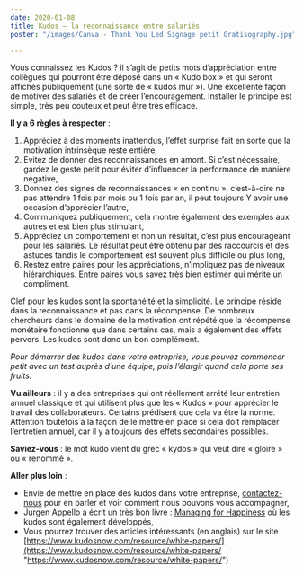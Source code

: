 ```yaml
---
date: 2020-01-08
title: Kudos – la reconnaissance entre salariés
poster: "/images/Canva - Thank You Led Signage petit Gratisography.jpg"

---
```

Vous connaissez les Kudos ? il s’agit de petits mots d’appréciation entre collègues qui pourront être déposé dans un « Kudo box » et qui seront affichés publiquement (une sorte de « kudos mur »). Une excellente façon de motiver des salariés et de créer l’encouragement. Installer le principe est simple, très peu couteux et peut être très efficace.

**Il y a 6 règles à respecter** :

1. Appréciez à des moments inattendus, l’effet surprise fait en sorte que la motivation intrinsèque reste entière,
2. Evitez de donner des reconnaissances en amont. Si c’est nécessaire, gardez le geste petit pour éviter d’influencer la performance de manière négative,
3. Donnez des signes de reconnaissances « en continu », c’est-à-dire ne pas attendre 1 fois par mois ou 1 fois par an, il peut toujours Y avoir une occasion d’apprécier l’autre,
4. Communiquez publiquement, cela montre également des exemples aux autres et est bien plus stimulant,
5. Appréciez un comportement et non un résultat, c’est plus encourageant pour les salariés. Le résultat peut être obtenu par des raccourcis et des astuces tandis le comportement est souvent plus difficile ou plus long,
6. Restez entre paires pour les appréciations, n’impliquez pas de niveaux hiérarchiques. Entre paires vous savez très bien estimer qui mérite un compliment.

Clef pour les kudos sont la spontanéité et la simplicité. Le principe réside dans la reconnaissance et pas dans la récompense. De nombreux chercheurs dans le domaine de la motivation ont répété que la récompense monétaire fonctionne que dans certains cas, mais a également des effets pervers. Les kudos sont donc un bon complément.

_Pour démarrer des kudos dans votre entreprise, vous pouvez commencer petit avec un test auprès d’une équipe, puis l’élargir quand cela porte ses fruits._

**Vu ailleurs** : il y a des entreprises qui ont réellement arrêté leur entretien annuel classique et qui utilisent plus que les « Kudos » pour apprécier le travail des collaborateurs. Certains prédisent que cela va être la norme. Attention toutefois à la façon de le mettre en place si cela doit remplacer l’entretien annuel, car il y a toujours des effets secondaires possibles.

**Saviez-vous** : le mot kudo vient du grec « kydos » qui veut dire « gloire » ou « renommé ».

**Aller plus loin** :

* Envie de mettre en place des kudos dans votre entreprise, [contactez-nous](mailto:contact@precious-prana.com) pour en parler et voir comment nous pouvons vous accompagner,
* Jurgen Appello a écrit un très bon livre : [Managing for Happiness](http://jurgenappelo.com/managing-for-happiness/) où les kudos sont également développés,
* Vous pourrez trouver des articles intéressants (en anglais) sur le site [https://www.kudosnow.com/resource/white-papers/](https://www.kudosnow.com/resource/white-papers/ "https://www.kudosnow.com/resource/white-papers/") 
